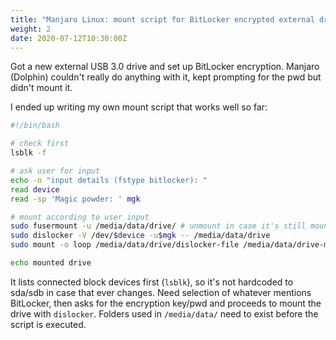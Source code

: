 ```yaml
---
title: "Manjaro Linux: mount script for BitLocker encrypted external drive"
weight: 2
date: 2020-07-12T10:30:00Z
---
```


Got a new external USB 3.0 drive and set up BitLocker encryption. Manjaro (Dolphin) couldn't really do anything with it, kept prompting for the pwd but didn't mount it.

I ended up writing my own mount script that works well so far:

```bash
#!/bin/bash

# check first
lsblk -f

# ask user for input
echo -n "input details (fstype bitlocker): "
read device
read -sp 'Magic powder: ' mgk

# mount according to user input
sudo fusermount -u /media/data/drive/ # unmount in case it's still mounted for some reason
sudo dislocker -V /dev/$device -u$mgk -- /media/data/drive
sudo mount -o loop /media/data/drive/dislocker-file /media/data/drive-mnt

echo mounted drive
```

It lists connected block devices first (`lsblk`), so it's not hardcoded to sda/sdb in case that ever changes. Need selection of whatever mentions BitLocker, then asks for the encryption key/pwd and proceeds to mount the drive with `dislocker`. Folders used in `/media/data/` need to exist before the script is executed.